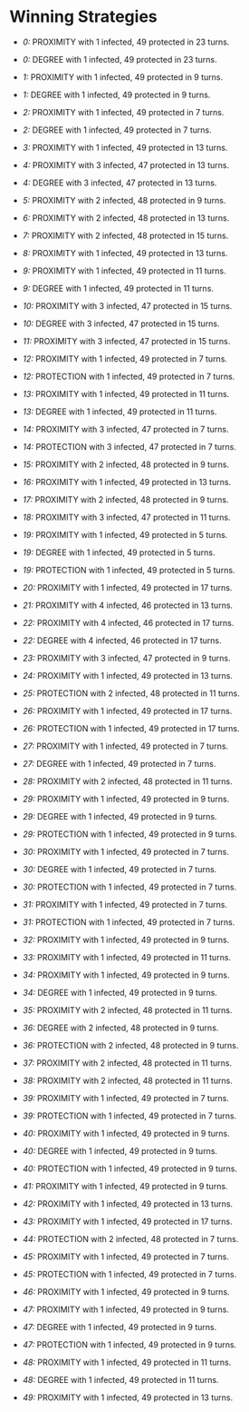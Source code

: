 # Winning Strategies

* _0:_ PROXIMITY with 1 infected, 49 protected in 23 turns.


* _0:_ DEGREE with 1 infected, 49 protected in 23 turns.


* _1:_ PROXIMITY with 1 infected, 49 protected in 9 turns.


* _1:_ DEGREE with 1 infected, 49 protected in 9 turns.


* _2:_ PROXIMITY with 1 infected, 49 protected in 7 turns.


* _2:_ DEGREE with 1 infected, 49 protected in 7 turns.


* _3:_ PROXIMITY with 1 infected, 49 protected in 13 turns.


* _4:_ PROXIMITY with 3 infected, 47 protected in 13 turns.


* _4:_ DEGREE with 3 infected, 47 protected in 13 turns.


* _5:_ PROXIMITY with 2 infected, 48 protected in 9 turns.


* _6:_ PROXIMITY with 2 infected, 48 protected in 13 turns.


* _7:_ PROXIMITY with 2 infected, 48 protected in 15 turns.


* _8:_ PROXIMITY with 1 infected, 49 protected in 13 turns.


* _9:_ PROXIMITY with 1 infected, 49 protected in 11 turns.


* _9:_ DEGREE with 1 infected, 49 protected in 11 turns.


* _10:_ PROXIMITY with 3 infected, 47 protected in 15 turns.


* _10:_ DEGREE with 3 infected, 47 protected in 15 turns.


* _11:_ PROXIMITY with 3 infected, 47 protected in 15 turns.


* _12:_ PROXIMITY with 1 infected, 49 protected in 7 turns.


* _12:_ PROTECTION with 1 infected, 49 protected in 7 turns.


* _13:_ PROXIMITY with 1 infected, 49 protected in 11 turns.


* _13:_ DEGREE with 1 infected, 49 protected in 11 turns.


* _14:_ PROXIMITY with 3 infected, 47 protected in 7 turns.


* _14:_ PROTECTION with 3 infected, 47 protected in 7 turns.


* _15:_ PROXIMITY with 2 infected, 48 protected in 9 turns.


* _16:_ PROXIMITY with 1 infected, 49 protected in 13 turns.


* _17:_ PROXIMITY with 2 infected, 48 protected in 9 turns.


* _18:_ PROXIMITY with 3 infected, 47 protected in 11 turns.


* _19:_ PROXIMITY with 1 infected, 49 protected in 5 turns.


* _19:_ DEGREE with 1 infected, 49 protected in 5 turns.


* _19:_ PROTECTION with 1 infected, 49 protected in 5 turns.


* _20:_ PROXIMITY with 1 infected, 49 protected in 17 turns.


* _21:_ PROXIMITY with 4 infected, 46 protected in 13 turns.


* _22:_ PROXIMITY with 4 infected, 46 protected in 17 turns.


* _22:_ DEGREE with 4 infected, 46 protected in 17 turns.


* _23:_ PROXIMITY with 3 infected, 47 protected in 9 turns.


* _24:_ PROXIMITY with 1 infected, 49 protected in 13 turns.


* _25:_ PROTECTION with 2 infected, 48 protected in 11 turns.


* _26:_ PROXIMITY with 1 infected, 49 protected in 17 turns.


* _26:_ PROTECTION with 1 infected, 49 protected in 17 turns.


* _27:_ PROXIMITY with 1 infected, 49 protected in 7 turns.


* _27:_ DEGREE with 1 infected, 49 protected in 7 turns.


* _28:_ PROXIMITY with 2 infected, 48 protected in 11 turns.


* _29:_ PROXIMITY with 1 infected, 49 protected in 9 turns.


* _29:_ DEGREE with 1 infected, 49 protected in 9 turns.


* _29:_ PROTECTION with 1 infected, 49 protected in 9 turns.


* _30:_ PROXIMITY with 1 infected, 49 protected in 7 turns.


* _30:_ DEGREE with 1 infected, 49 protected in 7 turns.


* _30:_ PROTECTION with 1 infected, 49 protected in 7 turns.


* _31:_ PROXIMITY with 1 infected, 49 protected in 7 turns.


* _31:_ PROTECTION with 1 infected, 49 protected in 7 turns.


* _32:_ PROXIMITY with 1 infected, 49 protected in 9 turns.


* _33:_ PROXIMITY with 1 infected, 49 protected in 11 turns.


* _34:_ PROXIMITY with 1 infected, 49 protected in 9 turns.


* _34:_ DEGREE with 1 infected, 49 protected in 9 turns.


* _35:_ PROXIMITY with 2 infected, 48 protected in 11 turns.


* _36:_ DEGREE with 2 infected, 48 protected in 9 turns.


* _36:_ PROTECTION with 2 infected, 48 protected in 9 turns.


* _37:_ PROXIMITY with 2 infected, 48 protected in 11 turns.


* _38:_ PROXIMITY with 2 infected, 48 protected in 11 turns.


* _39:_ PROXIMITY with 1 infected, 49 protected in 7 turns.


* _39:_ PROTECTION with 1 infected, 49 protected in 7 turns.


* _40:_ PROXIMITY with 1 infected, 49 protected in 9 turns.


* _40:_ DEGREE with 1 infected, 49 protected in 9 turns.


* _40:_ PROTECTION with 1 infected, 49 protected in 9 turns.


* _41:_ PROXIMITY with 1 infected, 49 protected in 9 turns.


* _42:_ PROXIMITY with 1 infected, 49 protected in 13 turns.


* _43:_ PROXIMITY with 1 infected, 49 protected in 17 turns.


* _44:_ PROTECTION with 2 infected, 48 protected in 7 turns.


* _45:_ PROXIMITY with 1 infected, 49 protected in 7 turns.


* _45:_ PROTECTION with 1 infected, 49 protected in 7 turns.


* _46:_ PROXIMITY with 1 infected, 49 protected in 9 turns.


* _47:_ PROXIMITY with 1 infected, 49 protected in 9 turns.


* _47:_ DEGREE with 1 infected, 49 protected in 9 turns.


* _47:_ PROTECTION with 1 infected, 49 protected in 9 turns.


* _48:_ PROXIMITY with 1 infected, 49 protected in 11 turns.


* _48:_ DEGREE with 1 infected, 49 protected in 11 turns.


* _49:_ PROXIMITY with 1 infected, 49 protected in 13 turns.


